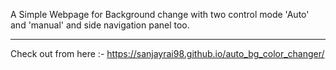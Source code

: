 A Simple Webpage for Background change with two control mode 'Auto' and 'manual' and side navigation panel too.
<br><hr>
Check out from here :- https://sanjayrai98.github.io/auto_bg_color_changer/
